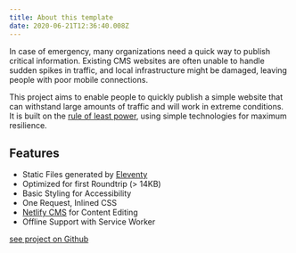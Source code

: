 ```yaml
---
title: About this template
date: 2020-06-21T12:36:40.008Z
---
```


In case of emergency, many organizations need a quick way to publish critical information. Existing CMS websites are often unable to handle sudden spikes in traffic, and local infrastructure might be damaged, leaving people with poor mobile connections.

This project aims to enable people to quickly publish a simple website that can withstand large amounts of traffic and will work in extreme conditions. It is built on the [rule of least power](https://en.wikipedia.org/wiki/Rule_of_least_power), using simple technologies for maximum resilience.

## Features

* Static Files generated by [Eleventy](https://11ty.dev)
* Optimized for first Roundtrip (> 14KB)
* Basic Styling for Accessibility
* One Request, Inlined CSS
* [Netlify CMS](https://www.netlifycms.org/) for Content Editing
* Offline Support with Service Worker

[see project on Github](https://github.com/maxboeck/emergency-site)